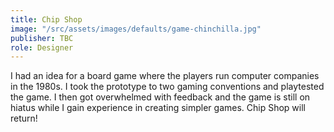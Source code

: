```yaml
---
title: Chip Shop
image: "/src/assets/images/defaults/game-chinchilla.jpg"
publisher: TBC
role: Designer
---
```


I had an idea for a board game where the players run computer companies in the 1980s. I took the prototype to two gaming conventions and playtested the game. I then got overwhelmed with feedback and the game is still on hiatus while I gain experience in creating simpler games. Chip Shop will return!